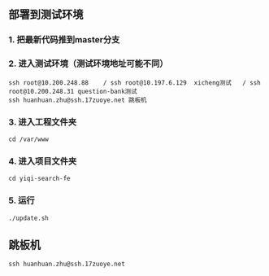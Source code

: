 ## 部署到测试环境
### 1. 把最新代码推到master分支
### 2. 进入测试环境（测试环境地址可能不同）
```
ssh root@10.200.248.88    / ssh root@10.197.6.129  xicheng测试   / ssh root@10.200.248.31 question-bank测试
ssh huanhuan.zhu@ssh.17zuoye.net 跳板机
```
### 3. 进入工程文件夹
```
cd /var/www
```
### 4. 进入项目文件夹
```
cd yiqi-search-fe
```
### 5. 运行
```
./update.sh
```


## 跳板机
```
ssh huanhuan.zhu@ssh.17zuoye.net
```